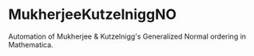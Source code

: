 # MukherjeeKutzelniggNO
Automation of Mukherjee &amp; Kutzelnigg's Generalized Normal ordering in Mathematica. 
